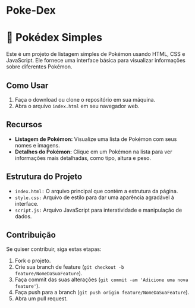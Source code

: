 # Poke-Dex
# 🌟 Pokédex Simples

Este é um projeto de listagem simples de Pokémon usando HTML, CSS e JavaScript. Ele fornece uma interface básica para visualizar informações sobre diferentes Pokémon.

## Como Usar

1. Faça o download ou clone o repositório em sua máquina.
2. Abra o arquivo `index.html` em seu navegador web.

## Recursos

- **Listagem de Pokémon:** Visualize uma lista de Pokémon com seus nomes e imagens.
- **Detalhes do Pokémon:** Clique em um Pokémon na lista para ver informações mais detalhadas, como tipo, altura e peso.

## Estrutura do Projeto

- `index.html:` O arquivo principal que contém a estrutura da página.
- `style.css:` Arquivo de estilo para dar uma aparência agradável à interface.
- `script.js:` Arquivo JavaScript para interatividade e manipulação de dados.

## Contribuição

Se quiser contribuir, siga estas etapas:

1. Fork o projeto.
2. Crie sua branch de feature (`git checkout -b feature/NomeDaSuaFeature`).
3. Faça commit das suas alterações (`git commit -am 'Adicione uma nova feature'`).
4. Faça push para a branch (`git push origin feature/NomeDaSuaFeature`).
5. Abra um pull request.
